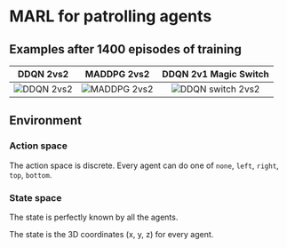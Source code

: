 # MARL for patrolling agents

## Examples after 1400 episodes of training

DDQN 2vs2 | MADDPG 2vs2 | DDQN 2v1 Magic Switch
:---------:|:----------:|:-----------:
![](gifs/dqn-2v2.gif "DDQN 2vs2") | ![](gifs/maddpg_2v2.gif "MADDPG 2vs2") | ![](gifs/switch-dqn-2v1.gif "DDQN switch 2vs2")

## Environment

### Action space
The action space is discrete.
Every agent can do one of `none`, `left`, `right`, `top`, `bottom`.

### State space
The state is perfectly known by all the agents.

The state is the 3D coordinates (x, y, z) for every agent.

